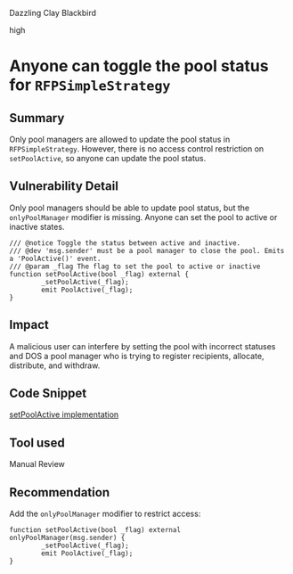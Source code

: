 Dazzling Clay Blackbird

high

# Anyone can toggle the pool status for `RFPSimpleStrategy`
## Summary
Only pool managers are allowed to update the pool status in `RFPSimpleStrategy`. However, there is no access control restriction on `setPoolActive`, so anyone can update the pool status. 

## Vulnerability Detail

Only pool managers should be able to update pool status, but the `onlyPoolManager` modifier is missing. Anyone can set the pool to active or inactive states. 

```solidity
/// @notice Toggle the status between active and inactive.
/// @dev 'msg.sender' must be a pool manager to close the pool. Emits a 'PoolActive()' event.
/// @param _flag The flag to set the pool to active or inactive
function setPoolActive(bool _flag) external {
        _setPoolActive(_flag);
        emit PoolActive(_flag);
}
```

## Impact
A malicious user can interfere by setting the pool with incorrect statuses and DOS a pool manager who is trying to register recipients, allocate, distribute, and withdraw. 

## Code Snippet

[setPoolActive implementation](https://github.com/sherlock-audit/2023-09-Gitcoin/blob/main/allo-v2/contracts/strategies/rfp-simple/RFPSimpleStrategy.sol#L219)

## Tool used

Manual Review

## Recommendation
Add the `onlyPoolManager` modifier to restrict access:

```solidity
function setPoolActive(bool _flag) external onlyPoolManager(msg.sender) {
        _setPoolActive(_flag);
        emit PoolActive(_flag);
}
```

